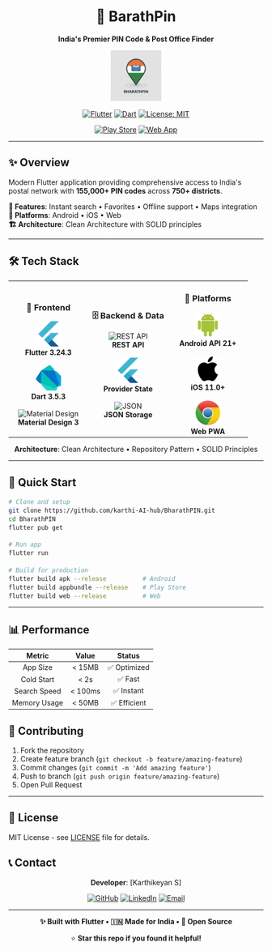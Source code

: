 <div align="center">

# 📍 BarathPin

**India's Premier PIN Code & Post Office Finder**

<img src="assets/logo.png" alt="BarathPin Logo" width="100" height="100">

[![Flutter](https://img.shields.io/badge/Flutter-3.24.3-02569B?style=for-the-badge&logo=flutter&logoColor=white)](https://flutter.dev)
[![Dart](https://img.shields.io/badge/Dart-3.5.3-0175C2?style=for-the-badge&logo=dart&logoColor=white)](https://dart.dev)
[![License: MIT](https://img.shields.io/badge/License-MIT-yellow?style=for-the-badge&logo=opensourceinitiative&logoColor=white)](https://opensource.org/licenses/MIT)

[![Play Store](https://img.shields.io/badge/Google_Play-Download-414141?style=for-the-badge&logo=google-play&logoColor=white)](https://play.google.com/store/apps/details?id=com.barathpin.app)
[![Web App](https://img.shields.io/badge/Try_Live-barathpin.app-6C5CE7?style=for-the-badge&logo=internetexplorer&logoColor=white)](https://barathpin.app)

</div>

---

## ✨ Overview

Modern Flutter application providing comprehensive access to India's postal network with **155,000+ PIN codes** across **750+ districts**.

**🚀 Features**: Instant search • Favorites • Offline support • Maps integration  
**📱 Platforms**: Android • iOS • Web  
**🏗️ Architecture**: Clean Architecture with SOLID principles

---

## 🛠️ Tech Stack

<div align="center">

<table>
<tr>
<td align="center" width="33%">
<h3>🎨 Frontend</h3>
<img src="https://raw.githubusercontent.com/devicons/devicon/master/icons/flutter/flutter-original.svg" alt="Flutter" width="50" height="50"><br>
<strong>Flutter 3.24.3</strong><br><br>
<img src="https://raw.githubusercontent.com/devicons/devicon/master/icons/dart/dart-original.svg" alt="Dart" width="50" height="50"><br>
<strong>Dart 3.5.3</strong><br><br>
<img src="https://upload.wikimedia.org/wikipedia/commons/c/c7/Google_Material_Design_Logo.svg" alt="Material Design" width="50" height="50"><br>
<strong>Material Design 3</strong>
</td>
<td align="center" width="33%">
<h3>🗄️ Backend & Data</h3>
<img src="https://www.vectorlogo.zone/logos/getpostman/getpostman-icon.svg" alt="REST API" width="50" height="50"><br>
<strong>REST API</strong><br><br>
<img src="https://raw.githubusercontent.com/devicons/devicon/master/icons/flutter/flutter-original.svg" alt="Provider" width="50" height="50"><br>
<strong>Provider State</strong><br><br>
<img src="https://www.vectorlogo.zone/logos/json/json-icon.svg" alt="JSON" width="50" height="50"><br>
<strong>JSON Storage</strong>
</td>
<td align="center" width="33%">
<h3>📱 Platforms</h3>
<img src="https://raw.githubusercontent.com/devicons/devicon/master/icons/android/android-original.svg" alt="Android" width="50" height="50"><br>
<strong>Android API 21+</strong><br><br>
<img src="https://raw.githubusercontent.com/devicons/devicon/master/icons/apple/apple-original.svg" alt="iOS" width="50" height="50"><br>
<strong>iOS 11.0+</strong><br><br>
<img src="https://raw.githubusercontent.com/devicons/devicon/master/icons/chrome/chrome-original.svg" alt="Web" width="50" height="50"><br>
<strong>Web PWA</strong>
</td>
</tr>
</table>

**Architecture**: Clean Architecture • Repository Pattern • SOLID Principles

</div>

---

## 🚀 Quick Start

```bash
# Clone and setup
git clone https://github.com/karthi-AI-hub/BharathPIN.git
cd BharathPIN
flutter pub get

# Run app
flutter run

# Build for production
flutter build apk --release          # Android
flutter build appbundle --release    # Play Store  
flutter build web --release          # Web
```

---

## 📊 Performance

| Metric | Value | Status |
|:---:|:---:|:---:|
| App Size | < 15MB | ✅ Optimized |
| Cold Start | < 2s | ✅ Fast |
| Search Speed | < 100ms | ✅ Instant |
| Memory Usage | < 50MB | ✅ Efficient |

## 🤝 Contributing

1. Fork the repository
2. Create feature branch (`git checkout -b feature/amazing-feature`)
3. Commit changes (`git commit -m 'Add amazing feature'`)
4. Push to branch (`git push origin feature/amazing-feature`)
5. Open Pull Request

---

## 📄 License

MIT License - see [LICENSE](LICENSE) file for details.

## 📞 Contact

<div align="center">

**Developer**: [Karthikeyan S]

[![GitHub](https://img.shields.io/badge/GitHub-100000?style=flat&logo=github&logoColor=white)](https://github.com/karthi-AI-hub)
[![LinkedIn](https://img.shields.io/badge/LinkedIn-0077B5?style=flat&logo=linkedin&logoColor=white)](https://www.linkedin.com/in/k4rthi/)
[![Email](https://img.shields.io/badge/Email-D14836?style=flat&logo=gmail&logoColor=white)](mailto:karthikeyanks463@gmail.com)

</div>

---

<div align="center">

**✨ Built with Flutter • 🇮🇳 Made for India • 🚀 Open Source**

⭐ **Star this repo if you found it helpful!**

</div>
